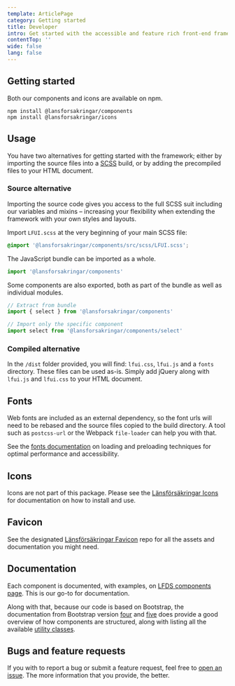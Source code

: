 ```yaml
---
template: ArticlePage
category: Getting started
title: Developer
intro: Get started with the accessible and feature rich front-end framework for Länsförsäkringar web development.
contentTop: ''
wide: false
lang: false
---
```


## Getting started

Both our components and icons are available on npm.

```
npm install @lansforsakringar/components
npm install @lansforsakringar/icons
```

## Usage

You have two alternatives for getting started with the framework; either by importing the source files into a [SCSS](https://sass-lang.com) build, or by adding the precompiled files to your HTML document.

### Source alternative

Importing the source code gives you access to the full SCSS suit including our variables and mixins – increasing your flexibility when extending the framework with your own styles and layouts.

Import `LFUI.scss` at the very beginning of your main SCSS file:

```css
@import '@lansforsakringar/components/src/scss/LFUI.scss';
```

The JavaScript bundle can be imported as a whole.

```js
import '@lansforsakringar/components'
```

Some components are also exported, both as part of the bundle as well as individual modules.

```js
// Extract from bundle
import { select } from '@lansforsakringar/components'

// Import only the specific component
import select from '@lansforsakringar/components/select'
```

### Compiled alternative

In the `/dist` folder provided, you will find: `lfui.css`, `lfui.js` and a `fonts` directory. These files can be used as-is. Simply add jQuery along with `lfui.js` and `lfui.css` to your HTML document.

## Fonts

Web fonts are included as an external dependency, so the font urls will need to
be rebased and the source files copied to the build directory. A tool such as
`postcss-url` or the Webpack `file-loader` can help you with that.

See the [fonts documentation](https://github.com/LF-digitala-kanaler/fonts) on loading and preloading techniques for optimal performance and accessibility.

## Icons

Icons are not part of this package. Please see the [Länsförsäkringar Icons](https://github.com/LF-digitala-kanaler/LFUI-icons) for documentation on how to install and use.

## Favicon

See the designated [Länsförsäkringar Favicon](https://github.com/LF-digitala-kanaler/favicon) repo for all the assets and documentation you might need.

## Documentation

Each component is documented, with examples, on [LFDS components page](https://lfds.netlify.app/components/). This is our go-to for documentation.

Along with that, because our code is based on Bootstrap, the documentation from Bootstrap version [four](https://getbootstrap.com/docs/4.0/getting-started/introduction/) and [five](https://getbootstrap.com/docs/5.0/getting-started/introduction/) does provide a good overview of how components are structured, along with listing all the available [utility classes](https://getbootstrap.com/docs/5.0/utilities/api/).

## Bugs and feature requests

If you with to report a bug or submit a feature request, feel free to [open an issue](https://github.com/LF-digitala-kanaler/LFUI-components/issues/). The more information that you provide, the better.
